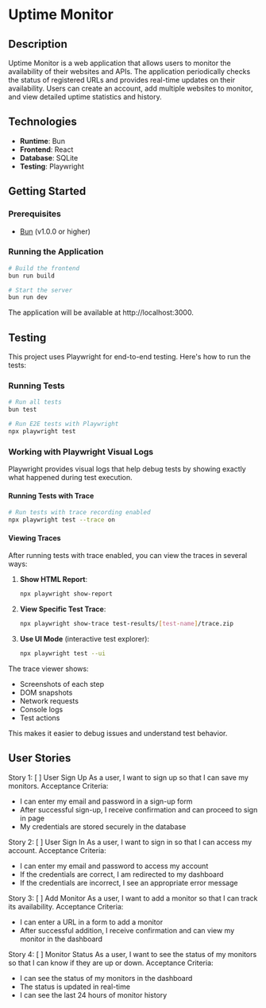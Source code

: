 # Uptime Monitor

## Description

Uptime Monitor is a web application that allows users to monitor the availability of their websites and APIs. The application periodically checks the status of registered URLs and provides real-time updates on their availability. Users can create an account, add multiple websites to monitor, and view detailed uptime statistics and history.

## Technologies

- **Runtime**: Bun
- **Frontend**: React
- **Database**: SQLite
- **Testing**: Playwright

## Getting Started

### Prerequisites

- [Bun](https://bun.sh/) (v1.0.0 or higher)

### Running the Application

```bash
# Build the frontend
bun run build

# Start the server
bun run dev
```

The application will be available at http://localhost:3000.

## Testing

This project uses Playwright for end-to-end testing. Here's how to run the tests:

### Running Tests

```bash
# Run all tests
bun test

# Run E2E tests with Playwright
npx playwright test
```

### Working with Playwright Visual Logs

Playwright provides visual logs that help debug tests by showing exactly what happened during test execution.

#### Running Tests with Trace

```bash
# Run tests with trace recording enabled
npx playwright test --trace on
```

#### Viewing Traces

After running tests with trace enabled, you can view the traces in several ways:

1. **Show HTML Report**:
   ```bash
   npx playwright show-report
   ```

2. **View Specific Test Trace**:
   ```bash
   npx playwright show-trace test-results/[test-name]/trace.zip
   ```

3. **Use UI Mode** (interactive test explorer):
   ```bash
   npx playwright test --ui
   ```

The trace viewer shows:
- Screenshots of each step
- DOM snapshots
- Network requests
- Console logs
- Test actions

This makes it easier to debug issues and understand test behavior.

## User Stories

Story 1: [ ] User Sign Up
As a user, I want to sign up so that I can save my monitors.
Acceptance Criteria:
* I can enter my email and password in a sign-up form
* After successful sign-up, I receive confirmation and can proceed to sign in page
* My credentials are stored securely in the database

Story 2: [ ] User Sign In
As a user, I want to sign in so that I can access my account.
Acceptance Criteria:
* I can enter my email and password to access my account
* If the credentials are correct, I am redirected to my dashboard
* If the credentials are incorrect, I see an appropriate error message

Story 3: [ ] Add Monitor
As a user, I want to add a monitor so that I can track its availability.
Acceptance Criteria:
* I can enter a URL in a form to add a monitor
* After successful addition, I receive confirmation and can view my monitor in the dashboard

Story 4: [ ] Monitor Status
As a user, I want to see the status of my monitors so that I can know if they are up or down.
Acceptance Criteria:
* I can see the status of my monitors in the dashboard
* The status is updated in real-time
* I can see the last 24 hours of monitor history

